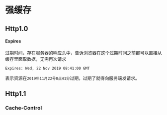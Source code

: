 # 强缓存

## Http1.0

#### Expires

过期时间，存在服务器的响应头中，告诉浏览器在这个过期时间之前都可以直接从缓存里面取数据，无需再次请求

```JS
Expires: Wed, 22 Nov 2019 08:41:00 GMT
```

表示资源在`2019年11月22号8点41分`过期，过期了就得向服务端发请求。

## Http1.1

### Cache-Control
